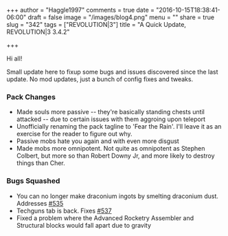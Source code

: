 +++
author = "Haggle1997"
comments = true
date = "2016-10-15T18:38:41-06:00"
draft = false
image = "/images/blog4.png"
menu = ""
share = true
slug = "342"
tags = ["REVOLUTION|3"]
title = "A Quick Update, REVOLUTION|3 3.4.2"

+++

Hi all!

Small update here to fixup some bugs and issues discovered since the last update. No mod updates, just a bunch of config fixes and tweaks.

### Pack Changes
- Made souls more passive -- they're basically standing chests until attacked -- due to certain issues with them aggroing upon teleport
- Unofficially renaming the pack tagline to 'Fear the Rain'. I'll leave it as an exercise for the reader to figure out why.
- Passive mobs hate you again and with even more disgust
- Made mobs more omnipotent. Not quite as omnipotent as Stephen Colbert, but more so than Robert Downy Jr, and more likely to destroy things than Cher.

### Bugs Squashed
- You can no longer make draconium ingots by smelting draconium dust. Addresses [#535](https://github.com/Haggle1996/RevolutionPack/issues/535)
- Techguns tab is back. Fixes [#537](https://github.com/Haggle1996/RevolutionPack/issues/537)
- Fixed a problem where the Advanced Rocketry Assembler and Structural blocks would fall apart due to gravity
